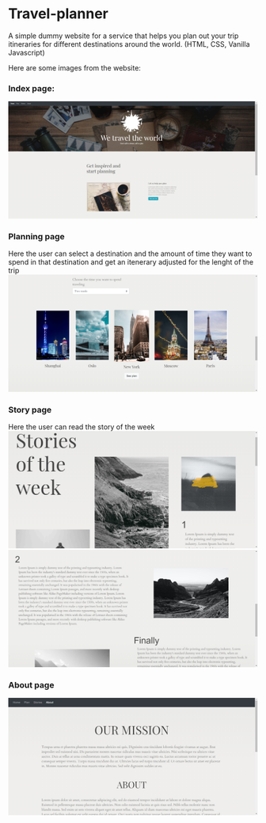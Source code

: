 # Travel-planner
A simple dummy website for a service that helps you plan out your trip itineraries for different destinations around the world. (HTML, CSS, Vanilla Javascript)


Here are some images from the website:
<br/>
### Index page:
![alt text](https://github.com/agnija-bako/Travel-planner/blob/main/docs/main.png?raw=true)<br/>

### Planning page
Here the user can select a destination and the amount of time they want to spend in that destination and get an itenerary adjusted for the lenght of the trip<br/>
![alt text](https://github.com/agnija-bako/Travel-planner/blob/main/docs/plan.png?raw=true)

### Story page
Here the user can read the story of the week<br/>
![alt text](https://github.com/agnija-bako/Travel-planner/blob/main/docs/stories1.png?raw=true)<br/>
![alt text](https://github.com/agnija-bako/Travel-planner/blob/main/docs/stories2.png?raw=true)

### About page
![alt text](https://github.com/agnija-bako/Travel-planner/blob/main/docs/about.png?raw=true)
